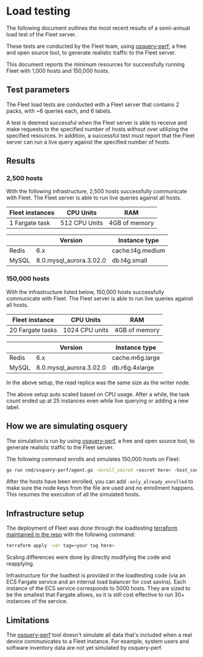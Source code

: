 # Load testing

The following document outlines the most recent results of a semi-annual load test of the Fleet server. 

These tests are conducted by the Fleet team, using [osquery-perf](https://github.com/fleetdm/fleet/tree/main/cmd/osquery-perf); a free and open source tool, to generate realistic traffic to the Fleet server.

This document reports the minimum resources for successfully running Fleet with 1,000 hosts and 150,000 hosts.

## Test parameters

The Fleet load tests are conducted with a Fleet server that contains 2 packs, with ~6 queries each, and 6 labels.

A test is deemed successful when the Fleet server is able to receive and make requests to the specified number of hosts without over utilizing the specified resources. In addition, a successful test must report that the Fleet server can run a live query against the specified number of hosts.

## Results

### 2,500 hosts

With the following infrastructure, 2,500 hosts successfully communicate with Fleet. The Fleet server is able to run live queries against all hosts.

| Fleet instances | CPU Units     | RAM           |
|-----------------|---------------|---------------|
| 1 Fargate task  | 512 CPU Units | 4GB of memory |

| &#8203; | Version                 | Instance type    |
|---------|-------------------------|------------------|
| Redis   | 6.x                     | cache.t4g.medium |
| MySQL   | 8.0.mysql_aurora.3.02.0 | db.t4g.small     |

### 150,000 hosts

With the infrastructure listed below, 150,000 hosts successfully communicate with Fleet. The Fleet server is able to run live queries against all hosts.

| Fleet instance   | CPU Units      | RAM           |
|------------------|----------------|---------------|
| 20 Fargate tasks | 1024 CPU units | 4GB of memory |

| &#8203; | Version                 | Instance type   |
|---------|-------------------------|-----------------|
| Redis   | 6.x                     | cache.m6g.large |
| MySQL   | 8.0.mysql_aurora.3.02.0 | db.r6g.4xlarge  |

In the above setup, the read replica was the same size as the writer node.

The above setup auto scaled based on CPU usage. After a while, the task count ended up at 25 instances even while live querying or adding a new label.

## How we are simulating osquery

The simulation is run by using [osquery-perf](https://github.com/fleetdm/fleet/tree/main/cmd/osquery-perf), a free and open source tool, to generate realistic traffic to the Fleet server.

The following command enrolls and simulates 150,000 hosts on Fleet:

```bash
go run cmd/osquery-perf/agent.go -enroll_secret <secret here> -host_count 150000 -server_url <server URL here> -node_key_file nodekeys
```

After the hosts have been enrolled, you can add `-only_already_enrolled` to make sure the node keys from the file are used and no enrollment happens. This resumes the execution of all the simulated hosts.

## Infrastructure setup

The deployment of Fleet was done through the loadtesting [terraform maintained in the repo](https://github.com/fleetdm/fleet/tree/main/infrastructure/loadtesting/terraform) with the following command:

```bash
terraform apply -var tag=<your tag here>
```

Scaling differences were done by directly modifying the code and reapplying.

Infrastructure for the loadtest is provided in the loadtesting code (via an ECS Fargate service and an internal load balancer for cost savins). Each instance of the ECS service corresponds to 5000 hosts.
They are sized to be the smallest that Fargate allows, so it is still cost effective to run 30+ instances of the service.

## Limitations

The [osquery-perf](https://github.com/fleetdm/fleet/tree/main/cmd/osquery-perf) tool doesn't simulate all data that's included when a real device communicates to a Fleet instance. For example, system users and software inventory data are not yet simulated by osquery-perf.

<meta name="maintainedBy" value="lukeheath">
<meta name="description" value="This page outlines the most recent results of a semi-annual load test of the Fleet server.">
